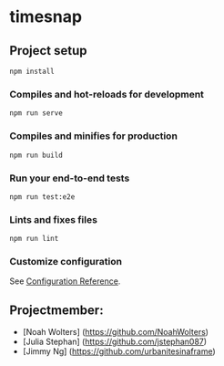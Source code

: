# timesnap

## Project setup

```
npm install
```

### Compiles and hot-reloads for development

```
npm run serve
```

### Compiles and minifies for production

```
npm run build
```

### Run your end-to-end tests

```
npm run test:e2e
```

### Lints and fixes files

```
npm run lint
```

### Customize configuration

See [Configuration Reference](https://cli.vuejs.org/config/).

## Projectmember:

- [Noah Wolters] (https://github.com/NoahWolters)
- [Julia Stephan] (https://github.com/jstephan087)
- [Jimmy Ng] (https://github.com/urbanitesinaframe)
